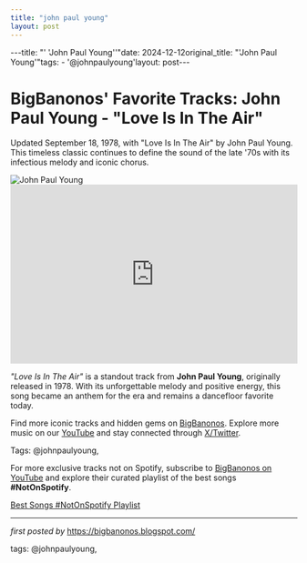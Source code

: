 ```yaml
---
title: "john paul young"
layout: post
---
```

---title: "' 'John Paul Young''"date: 2024-12-12original_title: "'John Paul Young'"tags:  - '@johnpaulyoung'layout: post---<!-- Post Title --><h1 >BigBanonos' Favorite Tracks: John Paul Young - "Love Is In The Air"</h1> <!-- Introductory Text --><p >Updated September 18, 1978, with "Love Is In The Air" by John Paul Young. This timeless classic continues to define the sound of the late '70s with its infectious melody and iconic chorus.</p> <!-- Featured Image --><div > <img src="https://yt3.googleusercontent.com/YYCQqNrRU6gyodIIo4NP0d1Eni_WWfpo0BIpek8Wr9lboVJoA2SXjTGIrx1PMbDaOZJkbKN7dQ=s900-c-k-c0x00ffffff-no-rj" alt="John Paul Young" /></div> <!-- YouTube Video Embed --><div > <iframe width="100%" height="315" src="https://www.youtube.com/embed/NNC0kIzM1Fo" title="John Paul Young - Love Is In The Air (1978)" frameborder="0" allow="accelerometer; autoplay; clipboard-write; encrypted-media; gyroscope; picture-in-picture; web-share" referrerpolicy="strict-origin-when-cross-origin" allowfullscreen></iframe></div> <!-- Song Information --><div > <p><em>"Love Is In The Air"</em> is a standout track from <strong>John Paul Young</strong>, originally released in 1978. With its unforgettable melody and positive energy, this song became an anthem for the era and remains a dancefloor favorite today.</p></div> <!-- Footer Links --><div > <p>Find more iconic tracks and hidden gems on <a href="https://bigbanonos.blogspot.com/" target="_blank">BigBanonos</a>. Explore more music on our <a href="https://www.youtube.com/@BigBanonos" target="_blank">YouTube</a> and stay connected through <a href="https://x.com/bigbanonos" target="_blank">X/Twitter</a>.</p></div> <!-- Tags --><p >Tags: @johnpaulyoung,</p><!--Subscribe and Playlist Links--><div>    <p>For more exclusive tracks not on Spotify, subscribe to <a href="https://www.youtube.com/@BigBanonos" target="_blank">BigBanonos on YouTube</a> and explore their curated playlist of the best songs <strong>#NotOnSpotify</strong>.</p>    <p><a href="https://www.youtube.com/playlist?list=PLtuNtuTatqI0kFahUCbtbfenC_ET5O_tr" target="_blank">Best Songs #NotOnSpotify Playlist<br /></a></p></div><hr /><p><em>first posted by</em> <a href="https://bigbanonos.blogspot.com/" rel="noopener" target="_new">https://bigbanonos.blogspot.com/</a></p><p>tags: @johnpaulyoung,</p>